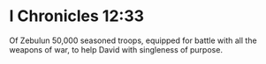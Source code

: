 # I Chronicles 12:33

Of Zebulun 50,000 seasoned troops, equipped for battle with all the weapons of war, to help David with singleness of purpose.
